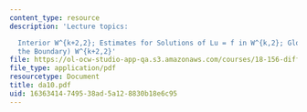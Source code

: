 ```yaml
---
content_type: resource
description: 'Lecture topics:

  Interior W^{k+2,2}; Estimates for Solutions of Lu = f in W^{k,2}; Global (up to
  the Boundary) W^{k+2,2}'
file: https://ol-ocw-studio-app-qa.s3.amazonaws.com/courses/18-156-differential-analysis-spring-2004/16363414749538ad5a128830b18e6c95_da10.pdf
file_type: application/pdf
resourcetype: Document
title: da10.pdf
uid: 16363414-7495-38ad-5a12-8830b18e6c95
---
```


